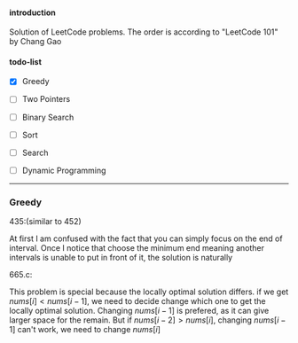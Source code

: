 #### introduction

Solution of LeetCode problems. The order is according to "LeetCode 101" by Chang Gao

#### todo-list

- [x] Greedy
- [ ] Two Pointers
- [ ] Binary Search
- [ ] Sort
- [ ] Search
- [ ] Dynamic Programming




---

### Greedy

435:(similar to 452)

At first I am confused with the fact that you can simply focus on the end of interval. Once I notice that choose the minimum end meaning another intervals is unable to put in front of it, the solution is naturally

665.c:

This problem is special because the locally optimal solution differs. if we get $nums[i] < nums[i-1]$, we need to decide change which one to get the locally optimal solution. Changing $nums[i-1]$ is prefered, as it can give larger space for the remain. But if $nums[i-2] >  nums[i]$, changing $nums[i-1]$ can't work, we need to change $nums[i]$
